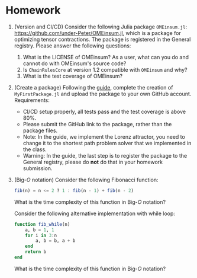 # Homework

1. (Version and CI/CD) Consider the following Julia package `OMEinsum.jl`: https://github.com/under-Peter/OMEinsum.jl, which is a package for optimizing tensor contractions. The package is registered in the General registry. Please answer the following questions:
    1. What is the LICENSE of OMEinsum? As a user, what can you do and cannot do with OMEinsum's source code?
    2. Is `ChainRulesCore` at version 1.2 compatible with `OMEinsum` and why?
    3. What is the test coverage of OMEinsum?

2. (Create a package) Following the [guide](https://scfp.jinguo-group.science/chap1-julia/julia-release.html), complete the creation of `MyFirstPackage.jl` and upload the package to your own GitHub account. Requirements:
    - CI/CD setup properly, all tests pass and the test coverage is above 80%.
    - Please submit the GitHub link to the package, rather than the package files.
    - Note: In the guide, we implement the Lorenz attractor, you need to change it to the shortest path problem solver that we implemented in the class.
    - Warning: In the guide, the last step is to register the package to the General registry, please do **not** do that in your homework submission.

3. (Big-$O$ notation) Consider the following Fibonacci function:
    ```julia
    fib(n) = n <= 2 ? 1 : fib(n - 1) + fib(n - 2)
    ```
    What is the time complexity of this function in Big-$O$ notation?

    Consider the following alternative implementation with while loop:
    ```julia
    function fib_while(n)
        a, b = 1, 1
        for i in 3:n
            a, b = b, a + b
        end
        return b
    end
    ```
    What is the time complexity of this function in Big-$O$ notation?

